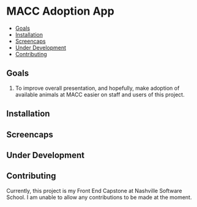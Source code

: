 MACC Adoption App
================

  - [Goals](#goals)
  - [Installation](#installation)
  - [Screencaps](#screencaps)
  - [Under Development](#under-development)
  - [Contributing](#contributing)


## Goals
1. To improve overall presentation, and hopefully, make adoption of available animals at MACC easier on staff and users of this project.

## Installation

## Screencaps

## Under Development

## Contributing

Currently, this project is my Front End Capstone at Nashville Software School. I am unable to allow any contributions to be made at the moment.